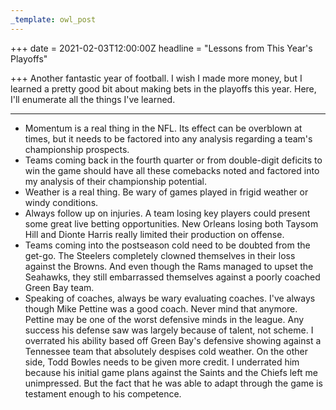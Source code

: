 ```yaml
---
_template: owl_post
---
```



+++
date = 2021-02-03T12:00:00Z
headline = "Lessons from This Year's Playoffs"

+++
Another fantastic year of football. I wish I made more money, but I learned a pretty good bit about making bets in the playoffs this year. Here, I'll enumerate all the things I've learned.

***

* Momentum is a real thing in the NFL. Its effect can be overblown at times, but it needs to be factored into any analysis regarding a team's championship prospects.
* Teams coming back in the fourth quarter or from double-digit deficits to win the game should have all these comebacks noted and factored into my analysis of their championship potential.
* Weather is a real thing. Be wary of games played in frigid weather or windy conditions.
* Always follow up on injuries. A team losing key players could present some great live betting opportunities. New Orleans losing both Taysom Hill and Dionte Harris really limited their production on offense.
* Teams coming into the postseason cold need to be doubted from the get-go. The Steelers completely clowned themselves in their loss against the Browns. And even though the Rams managed to upset the Seahawks, they still embarrassed themselves against a poorly coached Green Bay team.
* Speaking of coaches, always be wary evaluating coaches. I've always though Mike Pettine was a good coach. Never mind that anymore. Pettine may be one of the worst defensive minds in the league. Any success his defense saw was largely because of talent, not scheme. I overrated his ability based off Green Bay's defensive showing against a Tennessee team that absolutely despises cold weather. On the other side, Todd Bowles needs to be given more credit. I underrated him because his initial game plans against the Saints and the Chiefs left me unimpressed. But the fact that he was able to adapt through the game is testament enough to his competence.
